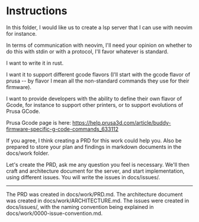 # Instructions

In this folder, I would like us to create a lsp server that I can use with
neovim for instance.

In terms of communication with neovim, I'll need your opinion on whether to do
this with stdin or with a protocol, I'll favor whatever is standard.

I want to write it in rust.

I want it to support different gcode flavors (I'll start with the gcode flavor
of prusa -- by flavor I mean all the non-standard commands they use for their
firmware).

I want to provide developers with the ability to define their own flavor of
Gcode, for instance to support other printers, or to support evolutions of
Prusa GCode.

Prusa Gcode page is here: <https://help.prusa3d.com/article/buddy-firmware-specific-g-code-commands_633112>

If you agree, I think creating a PRD for this work could help you. Also be
prepared to store your plan and findings in markdown documents in the docs/work
folder.

Let's create the PRD, ask me any question you feel is necessary. We'll then
craft and architecture document for the server, and start implementation, using
different issues. You will write the issues in docs/issues/.

----

The PRD was created in docs/work/PRD.md.
The architecture document was created in docs/work/ARCHITECTURE.md.
The issues were created in docs/issues/, with the naming convention being explained in docs/work/0000-issue-convention.md.